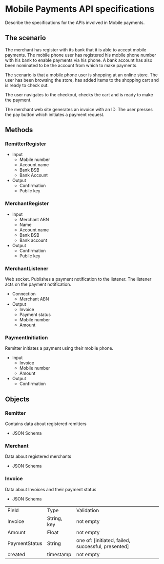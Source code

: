 Mobile Payments API specifications
==================================
Describe the specifications for the APIs involved in Mobile payments.

The scenario
------------

The merchant has register with its bank that it is able to accept mobile payments. The mobile phone user has registered his mobile phone number with his bank to enable payments via his phone. A bank account has also been nominated to be the account from which to make payments.

The scenario is that a mobile phone user is shopping at an online store. The user has been browsing the store, has added items to the shopping cart and is ready to check out.

The user navigates to the checkout, checks the cart and is ready to make the payment.

The merchant web site generates an invoice with an ID. The user presses the pay button which initiates a payment request.

Methods
-------
### RemitterRegister
* Input
  * Mobile number
  * Account name
  * Bank BSB
  * Bank Account
* Output
  * Confirmation
  * Public key

### MerchantRegister
* Input
  * Merchant ABN
  * Name
  * Account name
  * Bank BSB
  * Bank account
* Output
  * Confirmation
  * Public key

### MerchantListener
Web socket. Publishes a payment notification to the listener. The listener acts on the payment notification.
* Connection
  * Merchant ABN
* Output
  * Invoice
  * Payment status
  * Mobile number
  * Amount

### PaymentInitiation
Remitter initiates a payment using their mobile phone.
* Input
  * Invoice
  * Mobile number
  * Amount
* Output
  * Confirmation

Objects
-------
### Remitter
Contains data about registered remitters
* JSON Schema

### Merchant
Data about registered merchants
* JSON Schema

### Invoice
Data about Invoices and their payment status
* JSON Schema
<table>
  <tr>
    <td>Field</td><td>Type</td><td>Validation</td>
  </tr>
  <tr>
    <td>Invoice</td><td>String, key</td><td>not empty</td>
  </tr>
  <tr>
    <td>Amount</td><td>Float</td><td>not empty</td>
  </tr>
  <tr>
    <td>PaymentStatus</td><td>String</td><td>one of: [initiated, failed, successful, presented]</td>
  </tr>
  <tr>
    <td>created</td><td>timestamp</td><td>not empty</td>
  </tr>
</table>

